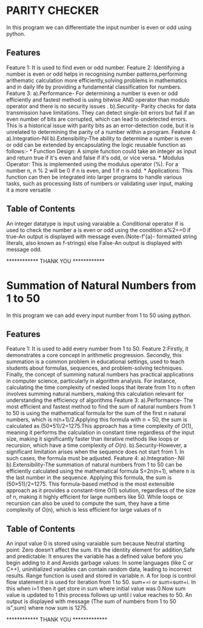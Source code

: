 # PARITY CHECKER
 In this program we can differentiate the input number is even or odd using python.
  
  ## Features
  Feature 1: It is used to find even or odd number.
  Feature 2: Identifying a number is even or odd helps in recognising number patterns,performing arithematic calculation more efficiently,solving problems in mathematics and in daily life by providing a fundamental classification for numbers.
  Feature 3: 
             a).Performance- For determining a number is even or odd efficiently and fastest method is using bitwise AND operator than modulo operator and there is no security issues .
             b).Security- Parity checks for data transmission have limitations. They can detect single-bit errors but fail if an even number of bits are corrupted, which can lead to undetected errors. This is a historical issue with parity bits as an error-detection code, but it is unrelated to determining the parity of a number within a program.
  Feature 4: 
            a).Integration-Nil
            b).Extensibility-The ability to determine a number is even or odd can be extended by encapsulating the logic reusable function as follows:-
               * Function Design: A simple function could take an integer as input and return true if it's even and false if it's odd, or vice versa.
               * Modulus Operator: This is implemented using the modulus operator (%). For a number n, n % 2 will be 0 if n is even, and 1 if n is odd.
               * Applications: This function can then be integrated into larger programs to handle various tasks, such as processing lists of numbers or validating user input, making it a more versatile
## Table of Contents
 An integer datatype is input using varaiable a.
 Conditional operator if is used to check the number a is even or odd using the condition a%2==0
  if true-An output is displayed with message even.(Note-f'{a}- formatted string literals, also known as f-strings)
  else False-An output is displayed with message odd.
  
   ************ THANK YOU ************
   
   # Summation of Natural Numbers from 1 to 50
 In this program we can add every input number from 1 to 50 using python.
  
  ## Features
  Feature 1: It is used to add every number from 1 to 50.
  Feature 2:Firstly, it demonstrates a core concept in arithmetic progression.
            Secondly, this summation is a common problem in educational settings, used to teach students about formulas, sequences, and problem-solving techniques.
            Finally, the concept of summing natural numbers has practical applications in computer science, particularly in algorithm analysis. For instance, calculating the time complexity of nested loops that iterate from 1 to n often involves summing natural numbers, making this calculation relevant for understanding the efficiency of algorithms
  Feature 3: 
             a).Performance- The most efficient and fastest method to find the sum of natural numbers from 1 to 50 is using the mathematical formula for the sum of the first $n$ natural numbers, which is n(n+1)/2.Applying this formula with n = 50, the sum is calculated as (50*51)/2=1275.This approach has a time complexity of $O(1)$, meaning it performs the calculation in constant time regardless of the input size, making it significantly faster than iterative methods like loops or recursion, which have a time complexity of $O(n)$.
             b).Security-However, a significant limitation arises when the sequence does not start from 1. In such cases, the formula must be adjusted.
  Feature 4: 
            a).Integration- Nil
            b).Extensibility-The summation of natural numbers from 1 to 50 can be efficiently calculated using the mathematical formula S=2n(n+1), where n is the last number in the sequence.
            Applying this formula, the sum is (50×51)/2=1275.
            This formula-based method is the most extensible approach as it provides a constant-time O(1) solution, regardless of the size of n, making it highly efficient for large numbers like 50.
            While loops or recursion can also be used to compute the sum, they have a time complexity of O(n), which is less efficient for large values of n
## Table of Contents
  An input value 0 is stored using varaiable sum because Neutral starting point: Zero doesn’t affect the sum. It’s the identity element for addition,Safe and predictable: It ensures the variable has a defined value before you begin adding to it and Avoids garbage values: In some languages (like C or C++), uninitialized variables can contain random data, leading to incorrect results.
  Range function is used and stored in variable n.
 A for loop is control flow statement it is used for iteration from 1 to 50.
 sum+=i or sum=sum+i. In this when i=1 then it get store in sum where initial value was 0.Now sum value is updated to 1 this process follows up until i value reaches to 50.
  An output is displayed with message (The sum of numbers from 1 to 50 is",sum) where  now sum is 1275.
  
 ************ THANK YOU *************
